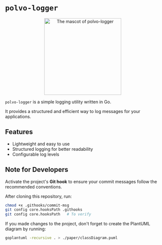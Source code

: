 # `polvo-logger`

<p align="center">
  <img src="https://github.com/user-attachments/assets/d100f6b1-1465-49a3-aad4-21030f0e64f3" width="250" height="250" alt="The mascot of polvo-logger"/>
</p>



`polvo-logger` is a simple logging utility written in Go.

It provides a structured and efficient way to log messages for your applications.

## Features

- Lightweight and easy to use
- Structured logging for better readability
- Configurable log levels

## Note for Developers

Activate the project's **Git hook** to ensure your commit messages follow the recommended conventions.

After cloning this repository, run:

```sh
chmod +x .githooks/commit-msg
git config core.hooksPath .githooks
git config core.hooksPath   # To verify
```

If you made changes to the project, don't forget to create the PlantUML diagram by running:

```sh
goplantuml -recursive . > ./paper/classDiagram.puml
```
